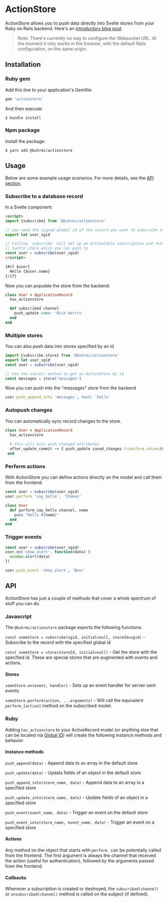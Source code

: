 # ActionStore

ActionStore allows you to push data directly into Svelte stores from your Ruby on Rails backend. Here's an [introductory blog post](https://dev.to/buhrmi/actionstore-real-time-svelte-stores-for-rails-4jhg).

> Note: There's currently no way to configure the Websocket URL. At the moment it only works in the browser, with the default Rails configuration, on the same origin.

## Installation

### Ruby gem

Add this line to your application's Gemfile:

```ruby
gem 'actionstore'
```

And then execute:

    $ bundle install

### Npm package

Install the package:

    $ yarn add @buhrmi/actionstore

## Usage

Below are some example usage scenarios. For more details, see the [API section](#API).

### Subscribe to a database record

In a Svelte component:

```html
<script>
import {subscribe} from '@buhrmi/actionstore'

// you need the signed global id of the record you want to subscribe to
export let user_sgid

// Calling `subscribe` will set up an ActionCable subscription and return a 
// Svelte store which you can push to
const user = subscribe(user_sgid)
</script>

{#if $user}
  Hello {$user.name}
{/if}
```

Now you can populate the store from the backend:

```ruby
class User < ApplicationRecord
  has_actionstore

  def subscribed channel
    push_update name: 'Rich Harris'
  end
end
```

### Multiple stores

You can also push data into stores specified by an id

```js
import {subscribe,store} from '@buhrmi/actionstore'
export let user_sgid
const user = subscribe(user_sgid)

// Use the store() method to get an ActionStore by id
const messages = store('messages')

```

Now you can push into the "messages" store from the backend

```ruby
user.push_append_into 'messages', text: 'hello'
```

### Autopush changes

You can automatically sync record changes to the store.

```ruby
class User < ApplicationRecord
  has_actionstore
  
  # this will only push changed attributes
  after_update_commit -> { push_update saved_changes.transform_values(&:last) }
 end
```

### Perform actions

With ActionStore you can define actions directly on the model and call them from the frontend.

```js
const user = subscribe(user_sgid)
user.perform 'say_hello', 'thomas'
```

```ruby
class User
  def perform_say_hello channel, name
    puts "Hello #{name}"
  end
end
```

### Trigger events

```js
const user = subscribe(user_sgid)
user.on('show_alert', function(data) {
  window.alert(data)
})
```

```ruby
user.push_event 'show_alert', 'Boo!'
```



## API

ActionStore has just a couple of methods that cover a whole spectrum of stuff you can do.

### Javascript

The `@buhrmi/actionstore` package exports the following functions:

`const someStore = subscribe(sgid, initial=null, storeId=sgid)` - Subscribe to the record with the specified global id

`const someStore = store(storeId, initial=null)` - Get the store with the specified id. These are special stores that are augmented with events and actions.

#### Stores

`someStore.on(event, handler)` - Sets up an event handler for server-sent events

`someStore.perform(action, ...arguments)` - Will call the equivalent `perform_[action]` method on the subscribed model.

### Ruby

Adding `has_actionstore` to your ActiveRecord model (or anything else that can be located via [Global ID](https://github.com/rails/globalid)) will create the following instance methods and behavior

#### Instance methods

`push_append(data)` - Append data to an array in the default store

`push_update(data)` - Updats fields of an object in the default store

`push_append_into(store_name, data)` - Append data to an array in a specified store

`push_update_into(store_name, data)` - Update fields of an object in a specified store

`push_event(event_name, data)` - Trigger an event on the default store

`push_event_into(store_name, event_name, data)` - Trigger an event on a specified store

#### Actions

Any method on the object that starts with `perform_` can be potentially called from the frontend. The first argument is always the channel that received the action (useful for authentication), followed by the arguments passed from the frontend.

#### Callbacks

Whenever a subscription is created or destroyed, the `subscribed(channel)` or `unsubscribed(channel)` method is called on the subject (if defined).
